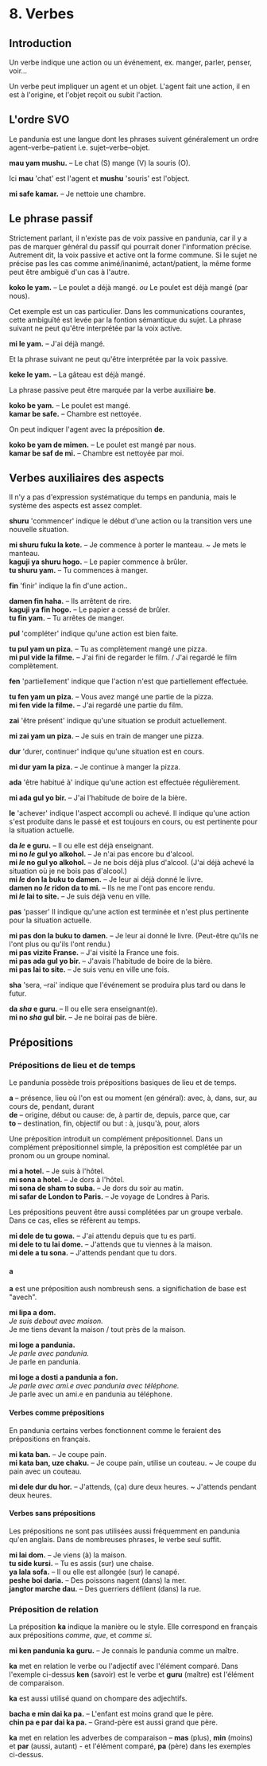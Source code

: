 
# 8. Verbes

## Introduction

Un verbe indique une action ou un événement, ex. manger, parler, penser, voir…

Un verbe peut impliquer un agent et un objet.
L'agent fait une action, il en est à l'origine,
et l'objet reçoit ou subit l'action.


## L'ordre SVO

Le pandunia est une langue dont les phrases suivent généralement un ordre agent–verbe–patient i.e. sujet–verbe–objet.

**mau yam mushu.**
– Le chat (S) mange (V) la souris (O).

Ici
**mau**
'chat' est l'agent et
**mushu**
'souris' est l'object.

**mi safe kamar.**
– Je nettoie une chambre.


## Le phrase passif

Strictement parlant, il n'existe pas de voix passive en pandunia,
car il y a pas de marquer général du passif qui pourrait doner l'information précise.
Autrement dit, la voix passive et active ont la forme commune.
Si le sujet ne précise pas les cas comme animé/inanimé, actant/patient, la même forme peut être ambiguë d'un cas à l'autre.

**koko le yam.**
– Le poulet a déjà mangé. *ou*
Le poulet est déjà mangé (par nous).

Cet exemple est un cas particulier.
Dans les communications courantes, cette ambiguïté est levée par la fontion sémantique du sujet.
La phrase suivant ne peut qu'être interprétée par la voix active.

**mi le yam.**
– J'ai déjà mangé.

Et la phrase suivant ne peut qu'être interprétée par la voix passive.

**keke le yam.**
– La gâteau est déjà mangé.

La phrase passive peut être marquée par la verbe auxiliaire
**be**.

**koko be yam.**
– Le poulet est mangé.  
**kamar be safe.**
– Chambre est nettoyée.

On peut indiquer l'agent avec la préposition
**de**.

**koko be yam de mimen.**
– Le poulet est mangé par nous.  
**kamar be saf de mi.**
– Chambre est nettoyée par moi.


## Verbes auxiliaires des aspects

Il n'y a pas d'expression systématique du temps en pandunia,
mais le système des aspects est assez complet.

**shuru**
'commencer'
indique le début d'une action ou la transition vers une nouvelle situation.

**mi shuru fuku la kote.**
– Je commence à porter le manteau. ~ Je mets le manteau.  
**kaguji ya shuru hogo.**
– Le papier commence à brûler.  
**tu shuru yam.**
– Tu commences à manger.

**fin**
'finir'
indique la fin d'une action..

**damen fin haha.**
– Ils arrêtent de rire.  
**kaguji ya fin hogo.**
– Le papier a cessé de brûler.  
**tu fin yam.**
– Tu arrêtes de manger.

**pul**
'compléter'
indique qu'une action est bien faite.

**tu pul yam un piza.**
– Tu as complètement mangé une pizza.  
**mi pul vide la filme.**
– J'ai fini de regarder le film. / J'ai regardé le film complètement.

**fen**
'partiellement'
indique que l'action n'est que partiellement effectuée.

**tu fen yam un piza.**
– Vous avez mangé une partie de la pizza.  
**mi fen vide la filme.**
– J'ai regardé une partie du film.

**zai**
'être présent'
indique qu'une situation se produit actuellement.

**mi zai yam un piza.**
– Je suis en train de manger une pizza.

**dur**
'durer, continuer'
indique qu'une situation est en cours.

**mi dur yam la piza.**
– Je continue à manger la pizza.

**ada**
'être habitué à'
indique qu'une action est effectuée régulièrement.

**mi ada gul yo bir.**
– J'ai l'habitude de boire de la bière.

**le**
'achever'
indique l'aspect accompli ou achevé.
Il indique qu'une action s'est produite dans le passé et est toujours en cours, ou est pertinente pour la situation actuelle.

**da _le_ e guru.**
– Il ou elle est déjà enseignant.  
**mi no _le_ gul yo alkohol.**
– Je n'ai pas encore bu d'alcool.  
**mi _le_ no gul yo alkohol.**
– Je ne bois déjà plus d'alcool. (J'ai déjà achevé la situation où je ne bois pas d'alcool.)  
**mi _le_ don la buku to damen.**
– Je leur ai déjà donné le livre.  
**damen no _le_ ridon da to mi.**
– Ils ne me l'ont pas encore rendu.  
**mi _le_ lai to site.**
– Je suis déjà venu en ville.

**pas**
'passer'
Il indique qu'une action est terminée et n'est plus pertinente pour la situation actuelle.

**mi pas don la buku to damen.**
– Je leur ai donné le livre. (Peut-être qu'ils ne l'ont plus ou qu'ils l'ont rendu.)  
**mi pas vizite Franse.**
– J'ai visité la France une fois.  
**mi pas ada gul yo bir.**
– J'avais l'habitude de boire de la bière.  
**mi pas lai to site.**
– Je suis venu en ville une fois.

**sha**
'sera, –rai'
indique que l'événement se produira plus tard ou dans le futur.

**da _sha_ e guru.**
– Il ou elle sera enseignant(e).  
**mi no _sha_ gul bir.**
– Je ne boirai pas de bière.


## Prépositions

### Prépositions de lieu et de temps

Le pandunia possède trois prépositions basiques de lieu et de temps.

**a**
– présence, lieu où l'on est ou moment (en général): avec, à, dans, sur, au cours de, pendant, durant  
**de**
– origine, début ou cause: de, à partir de, depuis, parce que, car  
**to**
– destination, fin, objectif ou but : à, jusqu'à, pour, alors

Une préposition introduit un complément prépositionnel. Dans un complément prépositionnel simple, la préposition est complétée par un pronom ou un groupe nominal.

**mi a hotel.** 
– Je suis à l'hôtel.  
**mi sona a hotel.** 
– Je dors à l'hôtel.  
**mi sona de sham to suba.** 
– Je dors du soir au matin.  
**mi safar de London to Paris.** 
– Je voyage de Londres à Paris.  

Les prépositions peuvent être aussi complétées par un groupe verbale. Dans ce cas, elles se réfèrent au temps.

**mi dele de tu gowa.**
– J'ai attendu depuis que tu es parti.  
**mi dele to tu lai dome.**
– J'attends que tu viennes à la maison.  
**mi dele a tu sona.**
– J'attends pendant que tu dors.  

#### a

**a** est une préposition aush nombreush sens. a significhation de base est  "avech".
 
**mi lipa a dom.**  
_Je suis debout avec maison._  
Je me tiens devant la maison / tout près de la maison.
 
**mi loge a pandunia.**  
_Je parle avec pandunia._  
Je parle en pandunia.
 
**mi loge a dosti a pandunia a fon.**  
_Je parle avec ami.e avec pandunia avec téléphone._  
Je parle avec un ami.e en pandunia au téléphone.

#### Verbes comme prépositions

En pandunia certains verbes fonctionnent comme le feraient des prépositions en français.

**mi kata ban.**
– Je coupe pain.  
**mi kata ban, uze chaku.**
– Je coupe pain, utilise un couteau. ~ Je coupe du pain avec un couteau.

**mi dele dur du hor.**
– J'attends, (ça) dure deux heures. ~ J'attends pendant deux heures.

#### Verbes sans prépositions

Les prépositions ne sont pas utilisées aussi fréquemment en pandunia qu'en anglais.
Dans de nombreuses phrases, le verbe seul suffit.

**mi lai dom.**
– Je viens (à) la maison.  
**tu side kursi.**
– Tu es assis (sur) une chaise.  
**ya lala sofa.**
– Il ou elle est allongée (sur) le canapé.  
**peshe boi daria.**
– Des poissons nagent (dans) la mer.  
**jangtor marche dau.**
– Des guerriers défilent (dans) la rue.  

### Préposition de relation

La préposition
**ka**
indique la manière ou le style. Elle correspond en français aux prépositions _comme_, _que_, et _comme si_.

**mi ken pandunia ka guru.**
– Je connais le pandunia comme un maître.

**ka**
met en relation le verbe ou l'adjectif avec l'élément comparé.
Dans l'exemple ci-dessus
**ken**
(savoir) est le verbe et
**guru**
(maître) est l'élément de comparaison.

**ka** est aussi utilisé quand on chompare des adjechtifs.

**bacha e min dai ka pa.**
– L'enfant est moins grand que le père.  
**chin pa e par dai ka pa.**
– Grand-père est aussi grand que père.

**ka**
met en relation les adverbes de comparaison –
**mas**
(plus),
**min**
(moins) et
**par**
(aussi, autant) - et l'élément comparé,
**pa**
(père) dans les exemples ci-dessus.
